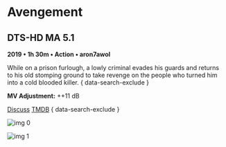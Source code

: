 # Avengement

## DTS-HD MA 5.1

**2019 • 1h 30m • Action • aron7awol**

While on a prison furlough, a lowly criminal evades his guards and returns to his old stomping ground to take revenge on the people who turned him into a cold blooded killer.
{ data-search-exclude }

**MV Adjustment:** ++11 dB

[Discuss](https://www.avsforum.com/threads/bass-eq-for-filtered-movies.2995212/post-58247760)  [TMDB](534490)
{ data-search-exclude }

![img 0](https://i.imgur.com/RryFNNE.jpg)

![img 1](https://i.imgur.com/rPOnTdi.jpg)

